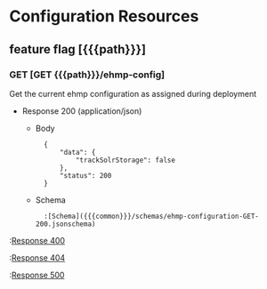 # Configuration Resources

## feature flag [{{{path}}}]

### GET [GET {{{path}}}/ehmp-config]

Get the current ehmp configuration as assigned during deployment

+ Response 200 (application/json)

    + Body

            {
                "data": {
                    "trackSolrStorage": false
                },
                "status": 200
            }

    + Schema

            :[Schema]({{{common}}}/schemas/ehmp-configuration-GET-200.jsonschema)

:[Response 400]({{{common}}}/responses/400.md)

:[Response 404]({{{common}}}/responses/404.md)

:[Response 500]({{{common}}}/responses/500.md)
